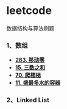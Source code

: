 # leetcode
数据结构与算法刷题
### 1、数组
- **[283. 移动零](https://leetcode-cn.com/problems/move-zeroes/)**
- **[15. 三数之和](https://leetcode-cn.com/problems/3sum/)**
- **[70. 爬楼梯](https://leetcode-cn.com/problems/climbing-stairs/)**
- **[11. 盛最多水的容器](https://leetcode-cn.com/problems/container-with-most-water/)**
### 2、Linked List
